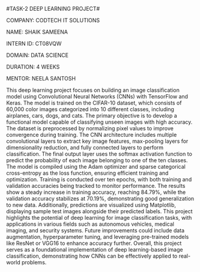 #TASK-2 DEEP LEARNING PROJECT#

COMPANY: CODTECH IT SOLUTIONS

NAME: SHAIK SAMEENA

INTERN ID: CT08VQW

DOMAIN: DATA SCIENCE

DURATION: 4 WEEKS

MENTOR: NEELA SANTOSH

This deep learning project focuses on building an image classification model using Convolutional Neural Networks (CNNs) with TensorFlow and Keras. The model is trained on the CIFAR-10 dataset, which consists of 60,000 color images categorized into 10 different classes, including airplanes, cars, dogs, and cats. The primary objective is to develop a functional model capable of classifying unseen images with high accuracy. The dataset is preprocessed by normalizing pixel values to improve convergence during training. The CNN architecture includes multiple convolutional layers to extract key image features, max-pooling layers for dimensionality reduction, and fully connected layers to perform classification. The final output layer uses the softmax activation function to predict the probability of each image belonging to one of the ten classes. The model is compiled using the Adam optimizer and sparse categorical cross-entropy as the loss function, ensuring efficient training and optimization. Training is conducted over ten epochs, with both training and validation accuracies being tracked to monitor performance. The results show a steady increase in training accuracy, reaching 84.79%, while the validation accuracy stabilizes at 70.19%, demonstrating good generalization to new data. Additionally, predictions are visualized using Matplotlib, displaying sample test images alongside their predicted labels. This project highlights the potential of deep learning for image classification tasks, with applications in various fields such as autonomous vehicles, medical imaging, and security systems. Future improvements could include data augmentation, hyperparameter tuning, and leveraging pre-trained models like ResNet or VGG16 to enhance accuracy further. Overall, this project serves as a foundational implementation of deep learning-based image classification, demonstrating how CNNs can be effectively applied to real-world problems.

